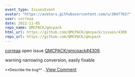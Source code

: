 ```yaml
---
event_type: IssuesEvent
avatar: "https://avatars.githubusercontent.com/u/3047763?"
user: correaa
date: 2022-11-05
repo_name: QMCPACK/qmcpack
html_url: https://github.com/QMCPACK/qmcpack/issues/4309
repo_url: https://github.com/QMCPACK/qmcpack
---
```


<a href='https://github.com/correaa' target='_blank'>correaa</a> open issue <a href='https://github.com/QMCPACK/qmcpack/issues/4309' target='_blank'>QMCPACK/qmcpack#4309</a>.

<p>warning narrowing conversion, easily fixable</p><small>**Describe the bug**...</small><a href='https://github.com/QMCPACK/qmcpack/issues/4309' target='_blank'>View Comment</a>